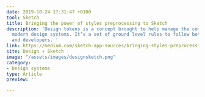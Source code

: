 ```yaml
---
date: 2019-10-24 17:31:47 +0100
tool: Sketch
title: Bringing the power of styles preprocessing to Sketch
description: 'Design tokens is a concept brought to help manage the complexity of
  modern design systems. It’s a set of ground level rules to follow both for designers
  and developers. '
link: https://medium.com/sketch-app-sources/bringing-styles-preprocessing-to-sketch-9cdf0d0c49bd
site: Design + Sketch
image: "/assets/images/designsketch.png"
category:
- Design systems
type: Article
preview: ''

---
```

